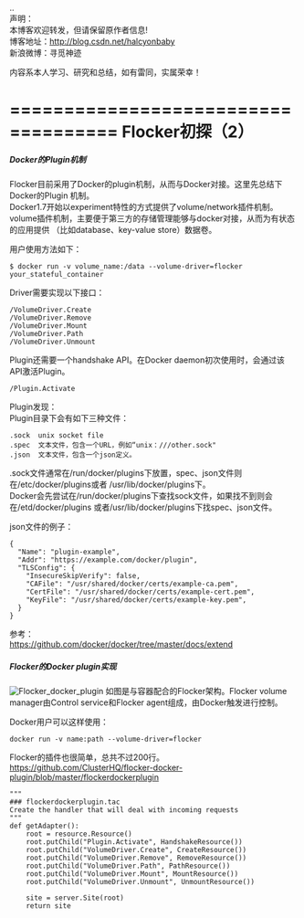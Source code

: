 ..  
声明：   
本博客欢迎转发，但请保留原作者信息!   
博客地址：http://blog.csdn.net/halcyonbaby   
新浪微博：寻觅神迹

内容系本人学习、研究和总结，如有雷同，实属荣幸！   

====================================
Flocker初探（2）
====================================
##### Docker的Plugin机制  
Flocker目前采用了Docker的plugin机制，从而与Docker对接。这里先总结下Docker的Plugin
机制。  
Docker1.7开始以experiment特性的方式提供了volume/network插件机制。     
volume插件机制，主要便于第三方的存储管理能够与docker对接，从而为有状态的应用提供
（比如database、key-value store）数据卷。  

用户使用方法如下：
<pre><code>$ docker run -v volume_name:/data --volume-driver=flocker your_stateful_container
</code></pre>

Driver需要实现以下接口：  
<pre><code>/VolumeDriver.Create
/VolumeDriver.Remove
/VolumeDriver.Mount
/VolumeDriver.Path
/VolumeDriver.Unmount
</code></pre>

Plugin还需要一个handshake API。在Docker daemon初次使用时，会通过该API激活Plugin。
<pre><code>/Plugin.Activate
</code></pre>

Plugin发现：  
Plugin目录下会有如下三种文件：
<pre><code>.sock  unix socket file
.spec  文本文件，包含一个URL，例如“unix：///other.sock"
.json  文本文件，包含一个json定义。
</code></pre>
.sock文件通常在/run/docker/plugins下放置，spec、json文件则在/etc/docker/plugins或者
/usr/lib/docker/plugins下。  
Docker会先尝试在/run/docker/plugins下查找sock文件，如果找不到则会在/etd/docker/plugins
或者/usr/lib/docker/plugins下找spec、json文件。  

json文件的例子：
<pre><code>{
  "Name": "plugin-example",
  "Addr": "https://example.com/docker/plugin",
  "TLSConfig": {
    "InsecureSkipVerify": false,
    "CAFile": "/usr/shared/docker/certs/example-ca.pem",
    "CertFile": "/usr/shared/docker/certs/example-cert.pem",
    "KeyFile": "/usr/shared/docker/certs/example-key.pem",
  }
}
</code></pre>

参考：   
https://github.com/docker/docker/tree/master/docs/extend  
##### Flocker的Docker plugin实现   
![Flocker_docker_plugin](https://docs.clusterhq.com/en/1.0.3/_images/docker-plugin-platform-architecture.png)
如图是与容器配合的Flocker架构。Flocker volume manager由Control service和Flocker agent组成，由Docker触发进行控制。

Docker用户可以这样使用：  
<pre><code>docker run -v name:path --volume-driver=flocker</code></pre>

Flocker的插件也很简单，总共不过200行。   
https://github.com/ClusterHQ/flocker-docker-plugin/blob/master/flockerdockerplugin
<pre><code>"""
### flockerdockerplugin.tac
Create the handler that will deal with incoming requests
"""
def getAdapter():
    root = resource.Resource()
    root.putChild("Plugin.Activate", HandshakeResource())
    root.putChild("VolumeDriver.Create", CreateResource())
    root.putChild("VolumeDriver.Remove", RemoveResource())
    root.putChild("VolumeDriver.Path", PathResource())
    root.putChild("VolumeDriver.Mount", MountResource())
    root.putChild("VolumeDriver.Unmount", UnmountResource())

    site = server.Site(root)
    return site
</code></pre>

